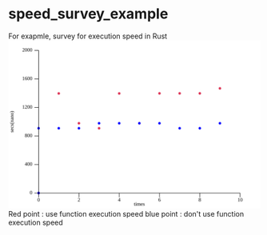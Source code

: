# speed_survey_example
For exapmle, survey for execution speed in Rust
![img](/img/result.svg)
Red point : use function execution speed
blue point : don't use function execution speed


